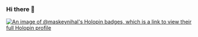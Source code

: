 ### Hi there 👋

[![An image of @maskeynihal's Holopin badges, which is a link to view their full Holopin profile](https://holopin.me/maskeynihal)](https://holopin.io/@maskeynihal)

<!--
**maskeynihal/maskeynihal** is a ✨ _special_ ✨ repository because its `README.md` (this file) appears on your GitHub profile.

Here are some ideas to get you started:

- 🔭 I’m currently working on ...
- 🌱 I’m currently learning ...
- 👯 I’m looking to collaborate on ...
- 🤔 I’m looking for help with ...
- 💬 Ask me about ...
- 📫 How to reach me: ...
- 😄 Pronouns: ...
- ⚡ Fun fact: ...
-->

